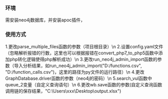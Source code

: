 ### 环境
需安装neo4j数据库，并安装apoc插件，


### 使用方式
1.更改parse_multiple_files函数的参数（项目根目录）\n
2.设置config.yaml文件（忽略解析报错的行数，这里也可以根据报错在convert_php7_to_php5函数中添加php转化逻辑使得php解析成功）\n
3.更改run_neo4j_admin_import函数的参数（导入分析结果，如run_neo4j_admin_import("D:/functions.csv", "D:/function_calls.csv")，这里的路径为py文件的运行路径）\n
4.更改GraphDatabase.driver函数的参数（neo4j的密码）\n
5.search_vul函数中queue_2变量（自定义查询语句）\n
6.更改wb.save函数的参数(自定义查询函数调用链的保存结果，"C:\\Users\\xxx\\Desktop\\output.xlsx")
